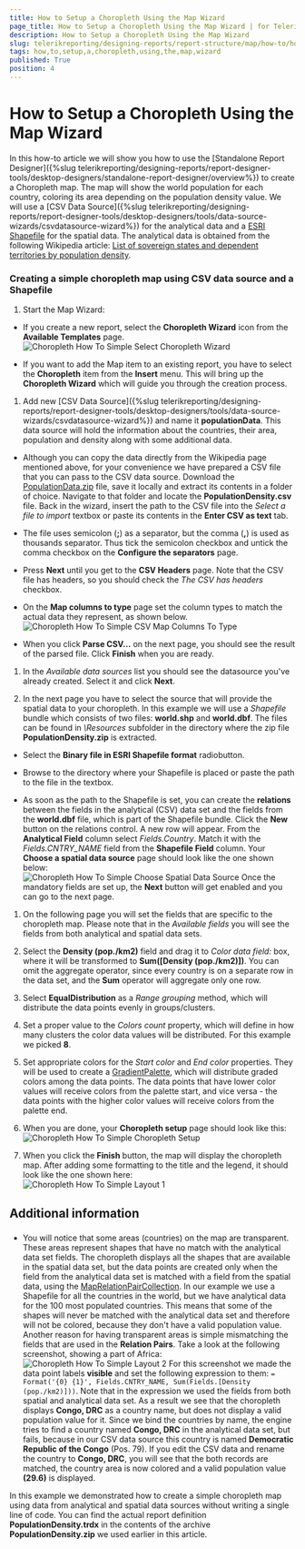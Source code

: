 ```yaml
---
title: How to Setup a Choropleth Using the Map Wizard
page_title: How to Setup a Choropleth Using the Map Wizard | for Telerik Reporting Documentation
description: How to Setup a Choropleth Using the Map Wizard
slug: telerikreporting/designing-reports/report-structure/map/how-to/how-to-setup-a-choropleth-using-the-map-wizard
tags: how,to,setup,a,choropleth,using,the,map,wizard
published: True
position: 4
---
```


# How to Setup a Choropleth Using the Map Wizard



In this how-to article we will show you how to use the [Standalone Report Designer]({%slug telerikreporting/designing-reports/report-designer-tools/desktop-designers/standalone-report-designer/overview%}) to         create a Choropleth map. The map will show the world population for each country, coloring its area depending on the population density value.         We will use a [CSV Data Source]({%slug telerikreporting/designing-reports/report-designer-tools/desktop-designers/tools/data-source-wizards/csvdatasource-wizard%}) for the analytical data and a         [ESRI Shapefile](http://en.wikipedia.org/wiki/Shapefile)         for the spatial data. The analytical data is obtained from the following Wikipedia article:         [List of sovereign states and dependent territories by population density](http://en.wikipedia.org/wiki/List_of_sovereign_states_and_dependent_territories_by_population_density).        

###        Creating a simple choropleth map using CSV data source and a Shapefile
      

1. Start the Map Wizard:

* If you create a new report, select the __Choropleth Wizard__ icon from the __Available Templates__ page.                   
  ![Choropleth How To Simple Select Choropleth Wizard](images/Map/Choropleth/HowTo_SimpleChoropleth/Choropleth_HowToSimple_SelectChoroplethWizard.png)

* If you want to add the Map item to an existing report, you have to select the __Choropleth__ item                   from the __Insert__ menu.                   This will bring up the __Choropleth Wizard__ which will guide you through the creation process.                 

1. Add new               [CSV Data Source]({%slug telerikreporting/designing-reports/report-designer-tools/desktop-designers/tools/data-source-wizards/csvdatasource-wizard%})               and name it __populationData__. This data source will hold the information about the               countries, their area, population and density along with some additional data.             

* Although you can copy the data directly from the Wikipedia page mentioned above, for your convenience we have prepared a CSV file                   that you can pass to the CSV data source.                 Download the                   [PopulationData.zip](https://github.com/telerik/reporting-docs/raw/master/knowledge-base/resources/PopulationDensity.zip)                   file, save it locally and extract its contents in a folder of choice. Navigate to that folder and locate the __PopulationDensity.csv__ file.                   Back in the wizard, insert the path to the CSV file into the *Select a file to import* textbox or paste its contents in the                   __Enter CSV as text__ tab.                 

* The file uses semicolon (__;__) as a separator, but the comma (__,__) is used as thousands separator.                   Thus tick the semicolon checkbox and untick the comma checkbox on the                   __Configure the separators__ page.                 

* Press __Next__ until you get to the __CSV Headers__ page.                   Note that the CSV file has headers, so you should check the *The CSV has headers* checkbox.                 

* On the __Map columns to type__ page set the column types to match the actual data they represent, as shown below.                   
  ![Choropleth How To Simple CSV Map Columns To Type](images/Map/Choropleth/HowTo_SimpleChoropleth/Choropleth_HowToSimple_CSV_MapColumnsToType.png)

* When you click __Parse CSV...__ on the next page, you should see the result of the parsed file.                 Click __Finish__ when you are ready.                 

1. In the *Available data sources* list you should see the datasource you've already created.               Select it and click __Next__.             

1. In the next page you have to select the source that will provide the spatial data to your choropleth. In this example we will use a               *Shapefile* bundle which consists of two files: __world.shp__ and __world.dbf__.               The files can be found in *\Resources* subfolder in the directory where the zip file __PopulationDensity.zip__ is extracted.             

* Select the __Binary file in ESRI Shapefile format__ radiobutton.                 

* Browse to the directory where your Shapefile is placed or paste the path to the file in the textbox.                 

* As soon as the path to the Shapefile is set, you can create the __relations__ between the fields in the                   analytical (CSV) data set and the fields from the __world.dbf__ file, which is part of the Shapefile bundle.                 Click the __New__ button on the relations control. A new row will appear. From the __Analytical Field__                   column select *Fields.Country*. Match it with the *Fields.CNTRY_NAME* field                   from the __Shapefile Field__ column.                     Your __Choose a spatial data source__ page should look like the one shown below:               
  ![Choropleth How To Simple Choose Spatial Data Source](images/Map/Choropleth/HowTo_SimpleChoropleth/Choropleth_HowToSimple_ChooseSpatialDataSource.png)    Once the mandatory fields are set up, the __Next__ button will get enabled and you can go to the next page.             

1. On the following page you will set the fields that are specific to the choropleth map. Please note that in the *Available fields*               you will see the fields from both analytical and spatial data sets.             

1. Select the __Density (pop./km2)__ field and drag it to *Color data field:* box, where it will be transformed to                   __Sum([Density (pop./km2)])__. You can omit the aggregate operator, since every country is on                   a separate row in the data set, and the __Sum__ operator will aggregate only one row.                 

1. Select __EqualDistribution__ as a *Range grouping* method, which will distribute the data points evenly in groups/clusters.                 

1. Set a proper value to the *Colors count* property, which will define in how many clusters the color data values                   will be distributed. For this example we picked __8__.                 

1. Set appropriate colors for the *Start color* and *End color* properties.                   They will be used to create a [GradientPalette](/reporting/api/Telerik.Reporting.Drawing.GradientPalette), which                   will distribute graded colors among the data points. The data points that have lower color values will receive colors from the palette                   start, and vice versa - the data points with the higher color values will receive colors from the palette end.                 

1. When you are done, your __Choropleth setup__ page should look like this:                   
  ![Choropleth How To Simple Choropleth Setup](images/Map/Choropleth/HowTo_SimpleChoropleth/Choropleth_HowToSimple_ChoroplethSetup.png)

1. When you click the __Finish__ button, the map will display the choropleth map. After adding some formatting to the               title and the legend, it should look like the one shown here:               
  ![Choropleth How To Simple Layout 1](images/Map/Choropleth/HowTo_SimpleChoropleth/Choropleth_HowToSimple_Layout1.png)

##        Additional information
      

###

* You will notice that some  areas (countries) on the map are transparent. These areas represent shapes that have no match with the analytical data set fields.                   The choropleth displays all the shapes that are available in the spatial data set, but the data points are created only when the field from the                   analytical data set is matched with a field from the spatial data, using the [MapRelationPairCollection](/reporting/api/Telerik.Reporting.MapRelationPairCollection).                     In our example we use a Shapefile for all the countries in the world, but we have analytical data for the 100 most populated countries. This means                   that some of the shapes will never be matched with the analytical data set and therefore will not be colored, because they don't have a valid                   population value.                     Another reason for having transparent areas is simple mismatching the fields that are used in the __Relation Pairs__. Take a                   look at the following screenshot, showing a part of Africa:                   
  ![Choropleth How To Simple Layout 2](images/Map/Choropleth/HowTo_SimpleChoropleth/Choropleth_HowToSimple_Layout2.png)    For this screenshot we made the data point labels __visible__ and set the following expression to them:                   `= Format('{0} {1}', Fields.CNTRY_NAME, Sum(Fields.[Density (pop./km2)]))`.                   Note that in the expression we used the fields from both spatial and analytical data set. As a result we see that the choropleth displays                   __Congo, DRC__ as a country name, but does not display a valid population value for it.                   Since we bind the countries by name, the engine                   tries to find a country named __Congo, DRC__ in the analytical data set, but fails, because in our CSV data source this country                   is named __Democratic Republic of the Congo__ (Pos. 79). If you edit the CSV data and rename the country to                   __Congo, DRC__, you will see that the both records are matched, the country area is now colored and a valid                   population value __(29.6)__ is displayed.                 

In this example we demonstrated how to create a simple choropleth map using data from analytical and spatial data sources                 without writing a single line of code. You can find the actual report definition __PopulationDensity.trdx__ in the contents of the archive __PopulationDensity.zip__ we used earlier in this article.               
